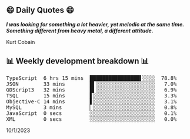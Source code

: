 ## 😄 Daily Quotes 😄

_**I was looking for something a lot heavier, yet melodic at the same time. Something different from heavy metal, a different attitude.**_

Kurt Cobain



## 📊 Weekly development breakdown 📊

<pre>TypeScript  6 hrs 15 mins  ████████████████▌░░░░  78.8%
JSON        33 mins        █▍░░░░░░░░░░░░░░░░░░░   7.0%
GDScript3   32 mins        █▍░░░░░░░░░░░░░░░░░░░   6.9%
TSQL        15 mins        ▋░░░░░░░░░░░░░░░░░░░░   3.3%
Objective-C 14 mins        ▋░░░░░░░░░░░░░░░░░░░░   3.1%
MySQL       3 mins         ▏░░░░░░░░░░░░░░░░░░░░   0.8%
JavaScript  0 secs         ░░░░░░░░░░░░░░░░░░░░░   0.1%
XML         0 secs         ░░░░░░░░░░░░░░░░░░░░░   0.0%</pre>

10/1/2023